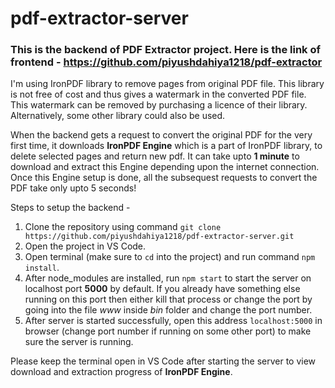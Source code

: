 # pdf-extractor-server

### This is the backend of PDF Extractor project. Here is the link of frontend - https://github.com/piyushdahiya1218/pdf-extractor

I'm using IronPDF library to remove pages from original PDF file. This library is not free of cost and thus gives a watermark in the converted PDF file. This watermark can be removed by purchasing a licence of their library. Alternatively, some other library could also be used.

When the backend gets a request to convert the original PDF for the very first time, it downloads **IronPDF Engine** which is a part of IronPDF library, to delete selected pages and return new pdf. It can take upto **1 minute** to download and extract this Engine depending upon the internet connection. Once this Engine setup is done, all the subsequest requests to convert the PDF take only upto 5 seconds!

Steps to setup the backend - 
1. Clone the repository using command `git clone https://github.com/piyushdahiya1218/pdf-extractor-server.git`
2. Open the project in VS Code.
3. Open terminal (make sure to `cd` into the project) and run command `npm install`.
4. After node_modules are installed, run `npm start` to start the server on localhost port **5000** by default. If you already have something else running on this port then either kill that process or change the port by going into the file *www* inside *bin* folder and change the port number.
5. After server is started successfully, open this address `localhost:5000` in browser (change port number if running on some other port) to make sure the server is running.

Please keep the terminal open in VS Code after starting the server to view download and extraction progress of **IronPDF Engine**.
